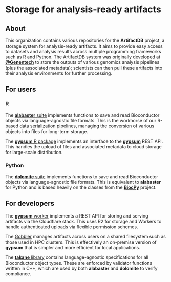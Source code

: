 # Storage for analysis-ready artifacts 

## About

This organization contains various repositories for the **ArtifactDB** project, a storage system for analysis-ready artifacts.
It aims to provide easy access to datasets and analysis results across multiple programming frameworks such as R and Python.
The ArtifactDB system was originally developed at [**@Genentech**](https://github.com/Genentech) to store the outputs of various genomics analysis pipelines (plus the associated metadata);
scientists can then pull these artifacts into their analysis environments for further processing.

## For users 

### R

The [**alabaster** suite](https://github.com/ArtifactDB/alabaster.base) implements functions to save and read Bioconductor objects via language-agnostic file formats.
This is the workhorse of our R-based data serialization pipelines, managing the conversion of various objects into files for long-term storage.

The [**gypsum** R package](https://github.com/ArtifactDB/gypsum-R) implements an interface to the [**gypsum**](#for-developers) REST API.
This handles the upload of files and associated metadata to cloud storage for large-scale distribution.

### Python

The [**dolomite** suite](https://github.com/ArtifactDB/dolomite-base) implements functions to save and read Bioconductor objects via language-agnostic file formats.
This is equivalent to **alabaster** for Python and is based heavily on the classes from the [**BiocPy**](https://github.com/BiocPy) project.

## For developers

The [**gypsum** worker](https://github.com/ArtifactDB/gypsum-worker) implements a REST API for storing and serving artifacts via the Cloudflare stack.
This uses R2 for storage and Workers to handle authenticated uploads via flexible permission schemes.

The [Gobbler](https://github.com/ArtifactDB/gobbler) manages artifacts across users on a shared filesystem such as those used in HPC clusters.
This is effectively an on-premise version of **gypsum** that is simpler and more efficient for local applications. 

The [**takane** library](https://github.com/ArtifactDB/takane) contains language-agnostic specifications for all Bioconductor object types.
These are enforced by validator functions written in C++, which are used by both **alabaster** and **dolomite** to verify compliance.
